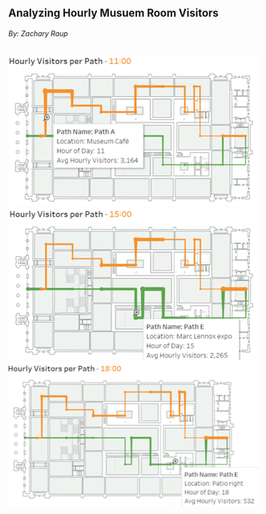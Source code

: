 ## Analyzing Hourly Musuem Room Visitors
###### By: Zachary Raup

<img src="11.png" width="500" />

<img src="15.png" width="500" />

<img src="18.png" width="500" />

